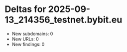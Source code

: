 # Deltas for 2025-09-13_214356_testnet.bybit.eu
- New subdomains: 0
- New URLs: 0
- New findings: 0
